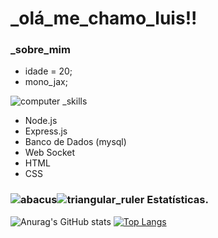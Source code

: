 # _olá_me_chamo_luis!!

### [](https://github.com/blacklist14#-sobre-mim) _sobre_mim

-   idade = 20;
-   mono_jax;
  
![computer](https://github.githubassets.com/images/icons/emoji/unicode/1f4bb.png)  _skills
- Node.js
- Express.js
- Banco de Dados (mysql)
- Web Socket
- HTML
- CSS


### [](https://github.com/gdk46#-estat%C3%ADsticas)![abacus](https://github.githubassets.com/images/icons/emoji/unicode/1f9ee.png)![triangular_ruler](https://github.githubassets.com/images/icons/emoji/unicode/1f4d0.png)  Estatísticas.
![Anurag's GitHub stats](https://github-readme-stats.vercel.app/api?username=blacklist14&show_icons=true&theme=chartreuse-dark&hide=contribs)
[![Top Langs](https://github-readme-stats.vercel.app/api/top-langs/?username=blacklist14&layout=compact)](https://github.com/blacklist14/github-readme-stats)
